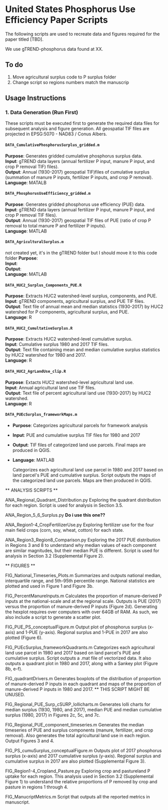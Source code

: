 # United States Phosphorus Use Efficiency Paper Scripts

The following scripts are used to recreate data and figures required for the paper titled [TBD]. 

We use gTREND-phosphorus data found at XX. 

## To do
1. Move agricultural surplus code to P surplus folder
2. Change script so regions numbers match the manuscrip

## Usage Instructions

### 1. Data Generation (Run First)

These scripts must be executed first to generate the required data files for subsequent analysis and figure generation. All geospatial TIF files are projected in EPSG:5070 - NAD83 / Conus Albers.

#### `DATA_CumulativePhosphorusSurplus_gridded.m`
**Purpose**: Generates gridded cumulative phosphorus surplus data.  
**Input**: gTREND data layers (annual fertilizer P input, manure P input, and crop P removal TIF) files).  
**Output**: Annual (1930-2017) geospatial TIF)files of cumulative surplus (summation of manure P inputs, fertilizer P inputs, and crop P removal).  
**Language**: MATALB  

#### `DATA_PhosphorusUseEfficiency_gridded.m`
**Purpose**: Generates gridded phosphorus use efficiency (PUE) data.  
**Input**: gTREND data layers (annual fertilizer P input, manure P input, and crop P removal TIF files).  
**Output**: Annual (1930-2017) geospatial TIF files of PUE (ratio of crop P removal to total manure P and fertilizer P inputs).  
**Language**: MATLAB  

#### `DATA_AgriculturalSurplus.m`
not created yet, it's in the gTREND folder but I should move it to this code folder
**Purpose**:  
**Input**:  
**Output**:  
**Language**: MATLAB  

#### `DATA_HUC2_Surplus_Components_PUE.R`
**Purpose**: Extracts HUC2 watershed-level surplus, components, and PUE.  
**Input**: gTREND components, agricultural surplus, and PUE TIF files.  
**Output**: Text file of annual mean and median statistics (1930-2017) by HUC2 watershed for P components, agricultural surplus, and PUE.  
**Language**: R  
	
#### `DATA_HUC2_CumultativeSurplus.R`
**Purpose**: Extracts HUC2 watershed-level cumulative surplus.  
**Input**: Cumulative surplus 1980 and 2017 TIF files.  
**Output**: Text file containing mean and median cumulative surplus statistics by HUC2 watershed for 1980 and 2017.  
**Language**: R  

#### `DATA_HUC2_AgrLandUse_clip.R`
**Purpose**: Extacts HUC2 watershed-level agricultural land use.  
**Input**: Annual agricultural land use TIF files.  
**Output**: Text file of percent agricultural land use (1930-2017) by HUC2 watershed.  
**Language**: R  

#### `DATA_PUEcSurplus_frameworkMaps.m`
- **Purpose**: Categorizes agricultural parcels for framework analysis
- **Input**: PUE and cumulative surplus TIF files for 1980 and 2017
- **Output**: TIF files of categorized land use parcels. Final maps are produced in QGIS.
- **Language**: MATLAB

	Categorizes each agricultural land use parcel in 1980 and 2017 based on land parcel's PUE and cumulative surplus. Script outputs the maps of the categorized land use parcels. Maps are then produced in QGIS.

** ANALYSIS SCRIPTS **

ANA_Regional_Quadrant_Distribution.py
	Exploring the quadrant distribution for each region. Script is used for analysis in Section 3.5. 

ANA_Region_5_6_Surplus.py
	**Do i use this one??**

ANA_Region1-4_CropFertilizerUse.py
	Exploring fertilizer use for the four main field crops (corn, soy, wheat, cotton) for each state. 

ANA_Region3_Region8_Comparison.py
	Exploring the 2017 PUE distribution in Regions 3 and 8 to understand why median values of each component are similar magnitudes, but their median PUE is different. Script is used for analysis in Section 3.2 (Supplemental Figure 2). 

** FIGURES **

FIG_National_Timeseries_Plots.m
	Summarizes and outputs national median, interquartile range, and 5th-95th percentile range. National statistics are plotted and used in Figure 1 and Figure 3b. 

FIG_PercentManureInputs.m
	Calculates the proportion of manure-derived P inputs at the national-scale and at the regional scale. Outputs is PUE (2017) versus the proportion of manure-derived P inputs (Figure 2d). Generating the hexplot requires over computers with over 64GB of RAM. As such, we also include a script to generate a scatter plot. 

FIG_PUE_PS_conceptualFigure.m
	Output plot of phosphorus surplus (x-axis) and 1-PUE (y-axis). Regional surplus and 1-PUE in 2017 are also plotted (Figure 6). 

FIG_PUEcSurplus_frameworkQuadrants.m
	Categorizes each agricultural land use parcel in 1980 and 2017 based on land parcel's PUE and cumulative surplus. Script outputs a .mat file of vectorized data. It also outputs a quadrant plot in 1980 and 2017, along with a Sankey plot (Figure 8b, e-f).

FIG_quadrantDrivers.m
	Generates boxplots of the distribution of proportion of manure-derived P inputs in each quadrant and maps of the proportion of manure-derived P inputs in 1980 and 2017. 
	** THIS SCRIPT MIGHT BE UNUSED. 

FIG_Regional_PUE_Surp_cSURP_lollicharts.m
	Generates lolli charts for median surplus (1930, 1980, and 2017), median PUE and median cumulative surplus (1980, 2017) in Figures 2c, 5c, and 7c.

FIG_Regional_PUE_component_timeseries.m
	Generates the median timeseries of PUE and surplus components (manure, fertilizer, and crop removal). Also generates the total agricultural land use in each region. Output Figures 3 and 4. 

FIG_PS_cumuSurplus_conceptualFigure.m
	Outputs plot of 2017 phosphorus surplus (x-axis) and 2017 cumulative surplus (y-axis). Regional surplus and cumulative surplus in 2017 are also plotted (Supplemental Figure 3).

FIG_Region1-4_Cropland_Pasture.py
	Exploring crop and pastureland P uptake for each region. This analysis used in Section 3.2 (Supplemental Figure 1) to understand the relative proportions of P removed by crop and pasture in regions 1 through 4.

FIG_ManucriptMetrics.m
	Script that outputs all the reported metrics in manuscript. 